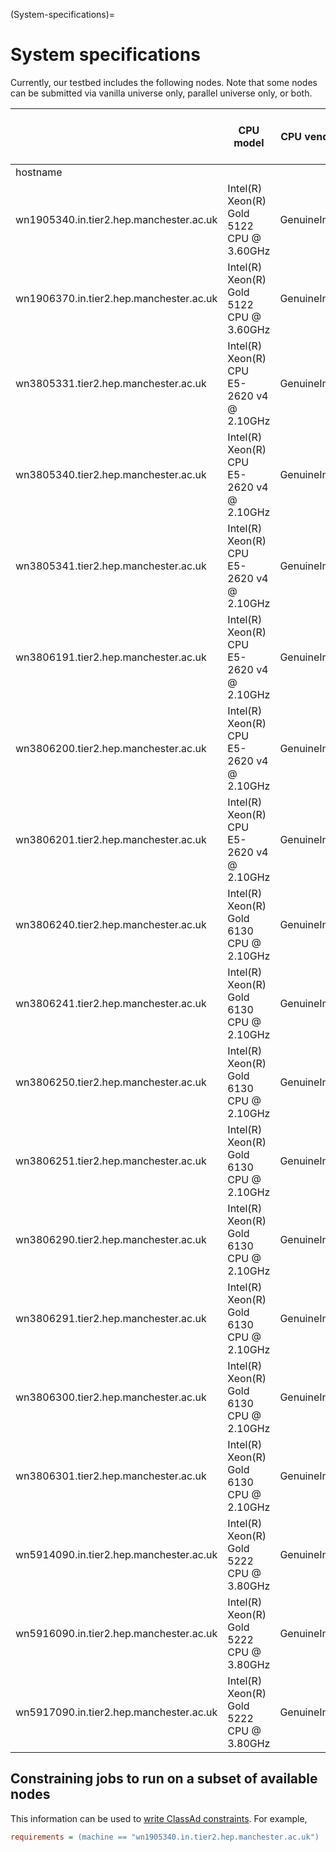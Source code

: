 (System-specifications)=
# System specifications

Currently, our testbed includes the following nodes.
Note that some nodes can be submitted via vanilla universe only,
parallel universe only,
or both.

|                                         | CPU model                                 | CPU vendor   | CPU generation | CPU microarchitecture | No. of sockets | Total no. of logical cores | Total no. of physical cores | Total memory (GiB) | Total swap (GiB) | vanilla universe | parallel universe |
|-----------------------------------------|-------------------------------------------|--------------|----------------|-----------------------|----------------|----------------------------|-----------------------------|--------------------|------------------|------------------|-------------------|
| hostname                                |                                           |              |                |                       |                |                            |                             |                    |                  |                  |                   |
| wn1905340.in.tier2.hep.manchester.ac.uk | Intel(R) Xeon(R) Gold 5122 CPU @ 3.60GHz  | GenuineIntel | skylake_avx512 | x86_64_v4             | 2              | 16                         | 8                           | 1510               | 128              | True             | False             |
| wn1906370.in.tier2.hep.manchester.ac.uk | Intel(R) Xeon(R) Gold 5122 CPU @ 3.60GHz  | GenuineIntel | skylake_avx512 | x86_64_v4             | 2              | 16                         | 8                           | 1510               | 128              | True             | True              |
| wn3805331.tier2.hep.manchester.ac.uk    | Intel(R) Xeon(R) CPU E5-2620 v4 @ 2.10GHz | GenuineIntel | broadwell      | x86_64_v3             | 2              | 16                         | 16                          | 63                 | 64               | False            | True              |
| wn3805340.tier2.hep.manchester.ac.uk    | Intel(R) Xeon(R) CPU E5-2620 v4 @ 2.10GHz | GenuineIntel | broadwell      | x86_64_v3             | 2              | 16                         | 16                          | 63                 | 64               | True             | False             |
| wn3805341.tier2.hep.manchester.ac.uk    | Intel(R) Xeon(R) CPU E5-2620 v4 @ 2.10GHz | GenuineIntel | broadwell      | x86_64_v3             | 2              | 16                         | 16                          | 63                 | 64               | True             | False             |
| wn3806191.tier2.hep.manchester.ac.uk    | Intel(R) Xeon(R) CPU E5-2620 v4 @ 2.10GHz | GenuineIntel | broadwell      | x86_64_v3             | 2              | 32                         | 16                          | 63                 | 64               | True             | False             |
| wn3806200.tier2.hep.manchester.ac.uk    | Intel(R) Xeon(R) CPU E5-2620 v4 @ 2.10GHz | GenuineIntel | broadwell      | x86_64_v3             | 2              | 32                         | 16                          | 63                 | 64               | False            | True              |
| wn3806201.tier2.hep.manchester.ac.uk    | Intel(R) Xeon(R) CPU E5-2620 v4 @ 2.10GHz | GenuineIntel | broadwell      | x86_64_v3             | 2              | 32                         | 16                          | 63                 | 64               | False            | True              |
| wn3806240.tier2.hep.manchester.ac.uk    | Intel(R) Xeon(R) Gold 6130 CPU @ 2.10GHz  | GenuineIntel | skylake_avx512 | x86_64_v4             | 2              | 64                         | 32                          | 187                | 64               | True             | True              |
| wn3806241.tier2.hep.manchester.ac.uk    | Intel(R) Xeon(R) Gold 6130 CPU @ 2.10GHz  | GenuineIntel | skylake_avx512 | x86_64_v4             | 2              | 64                         | 32                          | 187                | 64               | True             | True              |
| wn3806250.tier2.hep.manchester.ac.uk    | Intel(R) Xeon(R) Gold 6130 CPU @ 2.10GHz  | GenuineIntel | skylake_avx512 | x86_64_v4             | 2              | 64                         | 32                          | 187                | 64               | True             | True              |
| wn3806251.tier2.hep.manchester.ac.uk    | Intel(R) Xeon(R) Gold 6130 CPU @ 2.10GHz  | GenuineIntel | skylake_avx512 | x86_64_v4             | 2              | 64                         | 32                          | 187                | 64               | True             | True              |
| wn3806290.tier2.hep.manchester.ac.uk    | Intel(R) Xeon(R) Gold 6130 CPU @ 2.10GHz  | GenuineIntel | skylake_avx512 | x86_64_v4             | 2              | 64                         | 32                          | 187                | 64               | False            | True              |
| wn3806291.tier2.hep.manchester.ac.uk    | Intel(R) Xeon(R) Gold 6130 CPU @ 2.10GHz  | GenuineIntel | skylake_avx512 | x86_64_v4             | 2              | 64                         | 32                          | 187                | 64               | False            | True              |
| wn3806300.tier2.hep.manchester.ac.uk    | Intel(R) Xeon(R) Gold 6130 CPU @ 2.10GHz  | GenuineIntel | skylake_avx512 | x86_64_v4             | 2              | 64                         | 32                          | 187                | 64               | False            | True              |
| wn3806301.tier2.hep.manchester.ac.uk    | Intel(R) Xeon(R) Gold 6130 CPU @ 2.10GHz  | GenuineIntel | skylake_avx512 | x86_64_v4             | 2              | 64                         | 32                          | 187                | 64               | False            | True              |
| wn5914090.in.tier2.hep.manchester.ac.uk | Intel(R) Xeon(R) Gold 5222 CPU @ 3.80GHz  | GenuineIntel | cascadelake    | x86_64_v4             | 2              | 16                         | 8                           | 1511               | 128              | True             | True              |
| wn5916090.in.tier2.hep.manchester.ac.uk | Intel(R) Xeon(R) Gold 5222 CPU @ 3.80GHz  | GenuineIntel | cascadelake    | x86_64_v4             | 2              | 16                         | 8                           | 1511               | 128              | True             | True              |
| wn5917090.in.tier2.hep.manchester.ac.uk | Intel(R) Xeon(R) Gold 5222 CPU @ 3.80GHz  | GenuineIntel | cascadelake    | x86_64_v4             | 2              | 16                         | 8                           | 1511               | 128              | False            | True              |

## Constraining jobs to run on a subset of available nodes

This information can be used to [write ClassAd constraints](https://htcondor.readthedocs.io/en/latest/man-pages/condor_submit.html#requirements).
For example,

```ini
requirements = (machine == "wn1905340.in.tier2.hep.manchester.ac.uk") || (machine == "wn5914090.in.tier2.hep.manchester.ac.uk") || (machine == "wn5916090.in.tier2.hep.manchester.ac.uk") || (machine == "wn5916340.in.tier2.hep.manchester.ac.uk") || (machine == "wn5914340.in.tier2.hep.manchester.ac.uk") || (machine == "wn5917090.in.tier2.hep.manchester.ac.uk")
```
